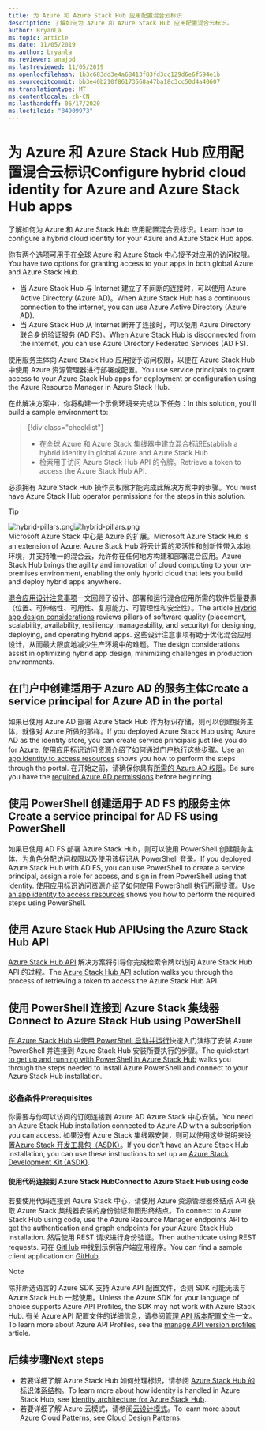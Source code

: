 ```yaml
---
title: 为 Azure 和 Azure Stack Hub 应用配置混合云标识
description: 了解如何为 Azure 和 Azure Stack Hub 应用配置混合云标识。
author: BryanLa
ms.topic: article
ms.date: 11/05/2019
ms.author: bryanla
ms.reviewer: anajod
ms.lastreviewed: 11/05/2019
ms.openlocfilehash: 1b3c683dd3e4a68413f83fd3cc129d6e6f594e1b
ms.sourcegitcommit: bb3e40b210f86173568a47ba18c3cc50d4a40607
ms.translationtype: MT
ms.contentlocale: zh-CN
ms.lasthandoff: 06/17/2020
ms.locfileid: "84909973"
---
```

# <a name="configure-hybrid-cloud-identity-for-azure-and-azure-stack-hub-apps"></a><span data-ttu-id="27346-103">为 Azure 和 Azure Stack Hub 应用配置混合云标识</span><span class="sxs-lookup"><span data-stu-id="27346-103">Configure hybrid cloud identity for Azure and Azure Stack Hub apps</span></span>

<span data-ttu-id="27346-104">了解如何为 Azure 和 Azure Stack Hub 应用配置混合云标识。</span><span class="sxs-lookup"><span data-stu-id="27346-104">Learn how to configure a hybrid cloud identity for your Azure and Azure Stack Hub apps.</span></span>

<span data-ttu-id="27346-105">你有两个选项可用于在全球 Azure 和 Azure Stack 中心授予对应用的访问权限。</span><span class="sxs-lookup"><span data-stu-id="27346-105">You have two options for granting access to your apps in both global Azure and Azure Stack Hub.</span></span>

 * <span data-ttu-id="27346-106">当 Azure Stack Hub 与 Internet 建立了不间断的连接时，可以使用 Azure Active Directory (Azure AD)。</span><span class="sxs-lookup"><span data-stu-id="27346-106">When Azure Stack Hub has a continuous connection to the internet, you can use Azure Active Directory (Azure AD).</span></span>
 * <span data-ttu-id="27346-107">当 Azure Stack Hub 从 Internet 断开了连接时，可以使用 Azure Directory 联合身份验证服务 (AD FS)。</span><span class="sxs-lookup"><span data-stu-id="27346-107">When Azure Stack Hub is disconnected from the internet, you can use Azure Directory Federated Services (AD FS).</span></span>

<span data-ttu-id="27346-108">使用服务主体向 Azure Stack Hub 应用授予访问权限，以便在 Azure Stack Hub 中使用 Azure 资源管理器进行部署或配置。</span><span class="sxs-lookup"><span data-stu-id="27346-108">You use service principals to grant access to your Azure Stack Hub apps for deployment or configuration using the Azure Resource Manager in Azure Stack Hub.</span></span>

<span data-ttu-id="27346-109">在此解决方案中，你将构建一个示例环境来完成以下任务：</span><span class="sxs-lookup"><span data-stu-id="27346-109">In this solution, you'll build a sample environment to:</span></span>

> [!div class="checklist"]
> - <span data-ttu-id="27346-110">在全球 Azure 和 Azure Stack 集线器中建立混合标识</span><span class="sxs-lookup"><span data-stu-id="27346-110">Establish a hybrid identity in global Azure and Azure Stack Hub</span></span>
> - <span data-ttu-id="27346-111">检索用于访问 Azure Stack Hub API 的令牌。</span><span class="sxs-lookup"><span data-stu-id="27346-111">Retrieve a token to access the Azure Stack Hub API.</span></span>

<span data-ttu-id="27346-112">必须拥有 Azure Stack Hub 操作员权限才能完成此解决方案中的步骤。</span><span class="sxs-lookup"><span data-stu-id="27346-112">You must have Azure Stack Hub operator permissions for the steps in this solution.</span></span>

> [!Tip]  
> <span data-ttu-id="27346-113">![hybrid-pillars.png](./media/solution-deployment-guide-cross-cloud-scaling/hybrid-pillars.png)</span><span class="sxs-lookup"><span data-stu-id="27346-113">![hybrid-pillars.png](./media/solution-deployment-guide-cross-cloud-scaling/hybrid-pillars.png)</span></span>  
> <span data-ttu-id="27346-114">Microsoft Azure Stack 中心是 Azure 的扩展。</span><span class="sxs-lookup"><span data-stu-id="27346-114">Microsoft Azure Stack Hub is an extension of Azure.</span></span> <span data-ttu-id="27346-115">Azure Stack Hub 将云计算的灵活性和创新性带入本地环境，并支持唯一的混合云，允许你在任何地方构建和部署混合应用。</span><span class="sxs-lookup"><span data-stu-id="27346-115">Azure Stack Hub brings the agility and innovation of cloud computing to your on-premises environment, enabling the only hybrid cloud that lets you build and deploy hybrid apps anywhere.</span></span>  
> 
> <span data-ttu-id="27346-116">[混合应用设计注意事项](overview-app-design-considerations.md)一文回顾了设计、部署和运行混合应用所需的软件质量要素（位置、可伸缩性、可用性、复原能力、可管理性和安全性）。</span><span class="sxs-lookup"><span data-stu-id="27346-116">The article [Hybrid app design considerations](overview-app-design-considerations.md) reviews pillars of software quality (placement, scalability, availability, resiliency, manageability, and security) for designing, deploying, and operating hybrid apps.</span></span> <span data-ttu-id="27346-117">这些设计注意事项有助于优化混合应用设计，从而最大限度地减少生产环境中的难题。</span><span class="sxs-lookup"><span data-stu-id="27346-117">The design considerations assist in optimizing hybrid app design, minimizing challenges in production environments.</span></span>

## <a name="create-a-service-principal-for-azure-ad-in-the-portal"></a><span data-ttu-id="27346-118">在门户中创建适用于 Azure AD 的服务主体</span><span class="sxs-lookup"><span data-stu-id="27346-118">Create a service principal for Azure AD in the portal</span></span>

<span data-ttu-id="27346-119">如果已使用 Azure AD 部署 Azure Stack Hub 作为标识存储，则可以创建服务主体，就像对 Azure 所做的那样。</span><span class="sxs-lookup"><span data-stu-id="27346-119">If you deployed Azure Stack Hub using Azure AD as the identity store, you can create service principals just like you do for Azure.</span></span> <span data-ttu-id="27346-120">[使用应用标识访问资源](/azure-stack/operator/azure-stack-create-service-principals.md#manage-an-azure-ad-app-identity)介绍了如何通过门户执行这些步骤。</span><span class="sxs-lookup"><span data-stu-id="27346-120">[Use an app identity to access resources](/azure-stack/operator/azure-stack-create-service-principals.md#manage-an-azure-ad-app-identity) shows you how to perform the steps through the portal.</span></span> <span data-ttu-id="27346-121">在开始之前，请确保你具有[所需的 Azure AD 权限](/azure/azure-resource-manager/resource-group-create-service-principal-portal#required-permissions)。</span><span class="sxs-lookup"><span data-stu-id="27346-121">Be sure you have the [required Azure AD permissions](/azure/azure-resource-manager/resource-group-create-service-principal-portal#required-permissions) before beginning.</span></span>

## <a name="create-a-service-principal-for-ad-fs-using-powershell"></a><span data-ttu-id="27346-122">使用 PowerShell 创建适用于 AD FS 的服务主体</span><span class="sxs-lookup"><span data-stu-id="27346-122">Create a service principal for AD FS using PowerShell</span></span>

<span data-ttu-id="27346-123">如果已使用 AD FS 部署 Azure Stack Hub，则可以使用 PowerShell 创建服务主体、为角色分配访问权限以及使用该标识从 PowerShell 登录。</span><span class="sxs-lookup"><span data-stu-id="27346-123">If you deployed Azure Stack Hub with AD FS, you can use PowerShell to create a service principal, assign a role for access, and sign in from PowerShell using that identity.</span></span> <span data-ttu-id="27346-124">[使用应用标识访问资源](/azure-stack/operator/azure-stack-create-service-principals.md#manage-an-ad-fs-app-identity)介绍了如何使用 PowerShell 执行所需步骤。</span><span class="sxs-lookup"><span data-stu-id="27346-124">[Use an app identity to access resources](/azure-stack/operator/azure-stack-create-service-principals.md#manage-an-ad-fs-app-identity) shows you how to perform the required steps using PowerShell.</span></span>

## <a name="using-the-azure-stack-hub-api"></a><span data-ttu-id="27346-125">使用 Azure Stack Hub API</span><span class="sxs-lookup"><span data-stu-id="27346-125">Using the Azure Stack Hub API</span></span>

<span data-ttu-id="27346-126">[Azure Stack Hub API](/azure-stack/user/azure-stack-rest-api-use.md) 解决方案将引导你完成检索令牌以访问 Azure Stack Hub API 的过程。</span><span class="sxs-lookup"><span data-stu-id="27346-126">The [Azure Stack Hub API](/azure-stack/user/azure-stack-rest-api-use.md)  solution walks you through the process of retrieving a token to access the Azure Stack Hub API.</span></span>

## <a name="connect-to-azure-stack-hub-using-powershell"></a><span data-ttu-id="27346-127">使用 PowerShell 连接到 Azure Stack 集线器</span><span class="sxs-lookup"><span data-stu-id="27346-127">Connect to Azure Stack Hub using PowerShell</span></span>

<span data-ttu-id="27346-128">[在 Azure Stack Hub 中使用 PowerShell 启动并运行](/azure-stack/operator/azure-stack-powershell-install.md)快速入门演练了安装 Azure PowerShell 并连接到 Azure Stack Hub 安装所要执行的步骤。</span><span class="sxs-lookup"><span data-stu-id="27346-128">The quickstart [to get up and running with PowerShell in Azure Stack Hub](/azure-stack/operator/azure-stack-powershell-install.md) walks you through the steps needed to install Azure PowerShell and connect to your Azure Stack Hub installation.</span></span>

### <a name="prerequisites"></a><span data-ttu-id="27346-129">必备条件</span><span class="sxs-lookup"><span data-stu-id="27346-129">Prerequisites</span></span>

<span data-ttu-id="27346-130">你需要与你可以访问的订阅连接到 Azure AD Azure Stack 中心安装。</span><span class="sxs-lookup"><span data-stu-id="27346-130">You need an Azure Stack Hub installation connected to Azure AD with a subscription you can access.</span></span> <span data-ttu-id="27346-131">如果没有 Azure Stack 集线器安装，则可以使用这些说明来设置[Azure Stack 开发工具包（ASDK）](/azure-stack/asdk/asdk-install.md)。</span><span class="sxs-lookup"><span data-stu-id="27346-131">If you don't have an Azure Stack Hub installation, you can use these instructions to set up an [Azure Stack Development Kit (ASDK)](/azure-stack/asdk/asdk-install.md).</span></span>

#### <a name="connect-to-azure-stack-hub-using-code"></a><span data-ttu-id="27346-132">使用代码连接到 Azure Stack Hub</span><span class="sxs-lookup"><span data-stu-id="27346-132">Connect to Azure Stack Hub using code</span></span>

<span data-ttu-id="27346-133">若要使用代码连接到 Azure Stack 中心，请使用 Azure 资源管理器终结点 API 获取 Azure Stack 集线器安装的身份验证和图形终结点。</span><span class="sxs-lookup"><span data-stu-id="27346-133">To connect to Azure Stack Hub using code, use the Azure Resource Manager endpoints API to get the authentication and graph endpoints for your Azure Stack Hub installation.</span></span> <span data-ttu-id="27346-134">然后使用 REST 请求进行身份验证。</span><span class="sxs-lookup"><span data-stu-id="27346-134">Then authenticate using REST requests.</span></span> <span data-ttu-id="27346-135">可在 [GitHub](https://github.com/shriramnat/HybridARMApplication) 中找到示例客户端应用程序。</span><span class="sxs-lookup"><span data-stu-id="27346-135">You can find a sample client application on [GitHub](https://github.com/shriramnat/HybridARMApplication).</span></span>

>[!Note]
><span data-ttu-id="27346-136">除非所选语言的 Azure SDK 支持 Azure API 配置文件，否则 SDK 可能无法与 Azure Stack Hub 一起使用。</span><span class="sxs-lookup"><span data-stu-id="27346-136">Unless the Azure SDK for your language of choice supports Azure API Profiles, the SDK may not work with Azure Stack Hub.</span></span> <span data-ttu-id="27346-137">有关 Azure API 配置文件的详细信息，请参阅[管理 API 版本配置文件](/azure-stack/user/azure-stack-version-profiles.md)一文。</span><span class="sxs-lookup"><span data-stu-id="27346-137">To learn more about Azure API Profiles, see the [manage API version profiles](/azure-stack/user/azure-stack-version-profiles.md) article.</span></span>

## <a name="next-steps"></a><span data-ttu-id="27346-138">后续步骤</span><span class="sxs-lookup"><span data-stu-id="27346-138">Next steps</span></span>

- <span data-ttu-id="27346-139">若要详细了解 Azure Stack Hub 如何处理标识，请参阅 [Azure Stack Hub 的标识体系结构](/azure-stack/operator/azure-stack-identity-architecture.md)。</span><span class="sxs-lookup"><span data-stu-id="27346-139">To learn more about how identity is handled in Azure Stack Hub, see [Identity architecture for Azure Stack Hub](/azure-stack/operator/azure-stack-identity-architecture.md).</span></span>
- <span data-ttu-id="27346-140">若要详细了解 Azure 云模式，请参阅[云设计模式](https://docs.microsoft.com/azure/architecture/patterns)。</span><span class="sxs-lookup"><span data-stu-id="27346-140">To learn more about Azure Cloud Patterns, see [Cloud Design Patterns](https://docs.microsoft.com/azure/architecture/patterns).</span></span>
